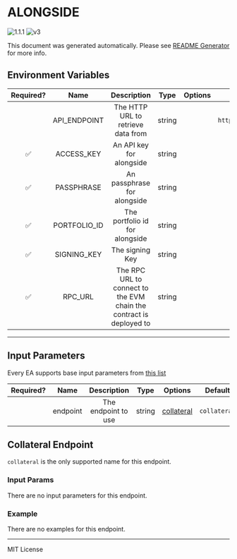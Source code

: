 # ALONGSIDE

![1.1.1](https://img.shields.io/github/package-json/v/smartcontractkit/external-adapters-js?filename=packages/sources/alongside/package.json) ![v3](https://img.shields.io/badge/framework%20version-v3-blueviolet)

This document was generated automatically. Please see [README Generator](../../scripts#readme-generator) for more info.

## Environment Variables

| Required? |     Name     |                             Description                             |  Type  | Options |               Default               |
| :-------: | :----------: | :-----------------------------------------------------------------: | :----: | :-----: | :---------------------------------: |
|           | API_ENDPOINT |                 The HTTP URL to retrieve data from                  | string |         | `https://api.prime.coinbase.com/v1` |
|    ✅     |  ACCESS_KEY  |                      An API key for alongside                       | string |         |                                     |
|    ✅     |  PASSPHRASE  |                     An passphrase for alongside                     | string |         |                                     |
|    ✅     | PORTFOLIO_ID |                   The portfolio id for alongside                    | string |         |                                     |
|    ✅     | SIGNING_KEY  |                           The signing Key                           | string |         |                                     |
|    ✅     |   RPC_URL    | The RPC URL to connect to the EVM chain the contract is deployed to | string |         |                                     |

---

## Input Parameters

Every EA supports base input parameters from [this list](https://github.com/smartcontractkit/ea-framework-js/blob/main/src/config/index.ts)

| Required? |   Name   |     Description     |  Type  |              Options               |   Default    |
| :-------: | :------: | :-----------------: | :----: | :--------------------------------: | :----------: |
|           | endpoint | The endpoint to use | string | [collateral](#collateral-endpoint) | `collateral` |

## Collateral Endpoint

`collateral` is the only supported name for this endpoint.

### Input Params

There are no input parameters for this endpoint.

### Example

There are no examples for this endpoint.

---

MIT License
